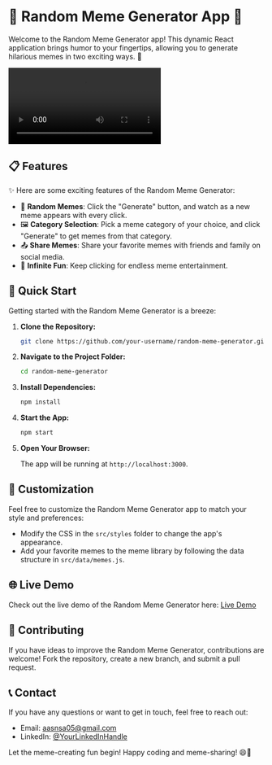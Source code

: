 # 🚀 Random Meme Generator App 🤣

Welcome to the Random Meme Generator app! This dynamic React application brings humor to your fingertips, allowing you to generate hilarious memes in two exciting ways. 🎉

![Demo](./src/Assets/Random%20GIF.mp4)

## 📋 Features

✨ Here are some exciting features of the Random Meme Generator:

- 🤪 **Random Memes**: Click the "Generate" button, and watch as a new meme appears with every click.
- 🖼️ **Category Selection**: Pick a meme category of your choice, and click "Generate" to get memes from that category.
- 📤 **Share Memes**: Share your favorite memes with friends and family on social media.
- 🔄 **Infinite Fun**: Keep clicking for endless meme entertainment.

## 🚀 Quick Start

Getting started with the Random Meme Generator is a breeze:

1. **Clone the Repository:**

   ```bash
   git clone https://github.com/your-username/random-meme-generator.git
   ```

2. **Navigate to the Project Folder:**

   ```bash
   cd random-meme-generator
   ```

3. **Install Dependencies:**

   ```bash
   npm install
   ```

4. **Start the App:**

   ```bash
   npm start
   ```

5. **Open Your Browser:**

   The app will be running at `http://localhost:3000`.

## 🎨 Customization

Feel free to customize the Random Meme Generator app to match your style and preferences:

- Modify the CSS in the `src/styles` folder to change the app's appearance.
- Add your favorite memes to the meme library by following the data structure in `src/data/memes.js`.

## 🌐 Live Demo

Check out the live demo of the Random Meme Generator here: [Live Demo](https://aasn0119.github.io/React-random_Memes_Generator/)

## 🤝 Contributing

If you have ideas to improve the Random Meme Generator, contributions are welcome! Fork the repository, create a new branch, and submit a pull request.

## 📞 Contact

If you have any questions or want to get in touch, feel free to reach out:

- Email: aasnsa05@gmail.com
- LinkedIn: [@YourLinkedInHandle](https://www.linkedin.com/in/anuj-abhi-s019)

Let the meme-creating fun begin! Happy coding and meme-sharing! 😄🎉
